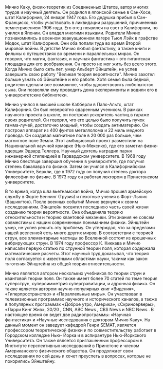 Мичио Каку, физик-теоретик из Соединенных Штатов, автор многих трудов и научный деятель. Он родился в японской семье в Сан-Хосе, штат Калифорния, 24 января 1947 года. Его дедушка прибыл в Сан-Франциско, чтобы участвовать в ликвидации разрушений, причиненных землетрясением 1906 года. Его отец появился на свет в Калифорнии, но учился в Японии. Он владел многими языками. Родители Мичио познакомились в военном эвакуационном лагере Тьюл Лэйк в графстве Модок, штат Калифорния. Они оба попали туда во время Второй мировой войны. В детстве Мичио любил фантастику, а также книги и фильмы о путешествиях во времени и параллельных мирах. Он говорил, что магия, фантазия, и научная фантастика – это гигантская площадка для его воображения. Он просто не мог жить без всего этого. Когда Мичио было сеть лет, умер Альберт Эйнштейн, не успев завершить свою работу "Великая теория вероятности". Мичио захотел больше узнать об Эйнштейне и его работе. Хотя семья была бедной, родители сделали все возможное, чтобы удовлетворить любопытство сына. Они позволяли ему проводить дома эксперименты и водили его в университетские библиотеки.

Мичио учился в высшей школе Кабберли в Пало-Альто, штат Калифорния. Он был невероятно одаренным учеником. В рамках научного проекта в школе, он построил ускоритель частиц в гараже своих родителей. Он говорил, что его целью было получить пучок гамма-лучей, достаточно мощный, чтобы создать антиматерию. Он построил аппарат из 400 фунтов металлолома и 22 миль медного провода. Он создавал магнитное поле в 20 000 раз больше, чем магнитное поле Земли. Этот амбициозный проект разместили на Национальной научной ярмарке (Нью-Мексико), где его заметил физик-ядерщик Эдвард Теллера. Научный деятель наградил парня инженерной стипендией в Гарвардском университете. В 1968 году Мичио блестяще завершил обучение в университете, где получил степень бакалавра по физике. Затем он учился в Калифорнийском Университете, Беркли, где в 1972 году он получил степень доктора философии по физике. В 1973 году он работал лектором в Принстонском университете.

В то время, когда шла вьетнамская война, Мичио прошел армейскую службу в Форте Беннинг (Грузия) и пехотные учения в Форт-Льюис (Вашингтон). После военных событий Мичио вернулся к своим исследованиям. Эйнштейн посвятил последнюю часть своей жизни созданию теории вероятности. Она объединяла теорию относительности и теорию квантовой механики. Эти знания не совсем совместимы с нашим современным пониманием физики. Эйнштейн умер, не успев решить эту проблему. Он утверждал, что за пределами нашей вселенной есть много других миров. В соответствии с теорией струн, все элементарные частицы во Вселенной состоят из крошечных вибрирующих струн. В 1974 году профессор К. Киккава и Мичио написали первую статью по струнной теории поля, которая содержала математические расчеты. Этот научный труд доказывал, что теория поля согласуется с известными областями науки, такими как закон тяготения Эйнштейна из общей теории относительности.

Мичио является автором нескольких учебников по теории струн и квантовой теории поля. Он также имеет более 70 статей по теме теория суперструн, суперсимметрия супергравитации, и адронная физика. Он также является автором научно-популярных книг «Видения», «Гиперпространство» и «Параллельные миры». Он участвовал в телевизионных программах научного и исторического каналов, а также в популярных программах «Доброе утро, Америка», «Скринсерверы», «Ларри Кинг Жив», 20/20 , CNN, ABC News , CBS News и NBC News . В настоящее время он ведет две радиопрограммы: «Научная фантастика» и «Научные исследования с доктором Мичио Каку». На данный момент он заведует кафедрой Генри SEMAT, является профессором теоретической физики и по совместительству работает в Городском колледже Нью- Йорка и в аспирантуре Нью-Йоркского Университета. Он также является приглашенным профессором в Институте перспективных исследований в Принстоне и членом Американского физического общества. Он продолжает свои исследования по сей день и хочет преуспеть в вопросах, которые не покорились Эйнштейну.